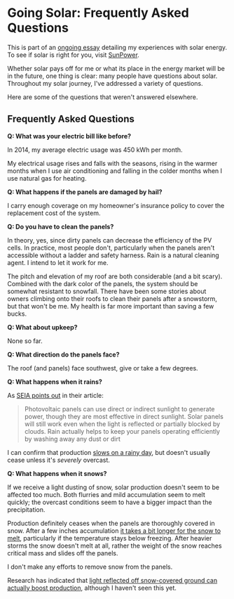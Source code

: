 <!-- title: My Solar Install FAQ -->
<!-- categories: howto,essay -->
<!-- tags: solar,faq -->
<!-- published: 2014-12-07T15:52:00-05:00 -->
<!-- updated: 2016-04-27T17:09:00-05:00 -->
<!-- summary: Part of the Going Solar series, answering questions that I get asked about my install. -->

# Going Solar: Frequently Asked Questions

This is part of an [ongoing essay](/v2/solar/) detailing my experiences with solar energy. To see if solar is right for you, visit [SunPower](http://mbsy.co/sunpower/alexsolar).

Whether solar pays off for me or what its place in the energy market will be in the future, one thing is clear: many people have questions about solar. Throughout my solar journey, I've addressed a variety of questions.

Here are some of the questions that weren't answered elsewhere.

## Frequently Asked Questions

**Q: What was your electric bill like before?**

In 2014, my average electric usage was 450 kWh per month.

My electrical usage rises and falls with the seasons, rising in the warmer months when I use air conditioning and falling in the colder months when I use natural gas for heating.

**Q: What happens if the panels are damaged by hail?**

I carry enough coverage on my homeowner's insurance policy to cover the replacement cost of the system.

**Q: Do you have to clean the panels?**

In theory, yes, since dirty panels can decrease the efficiency of the PV cells. In practice, most people don't, particularly when the panels aren't accessible without a ladder and safety harness. Rain is a natural cleaning agent. I intend to let it work for me.

The pitch and elevation of my roof are both considerable (and a bit scary). Combined with the dark color of the panels, the system should be somewhat resistant to snowfall. There have been some stories about owners climbing onto their roofs to clean their panels after a snowstorm, but that won't be me. My health is far more important than saving a few bucks.

**Q: What about upkeep?**

None so far.

**Q: What direction do the panels face?**

The roof (and panels) face southwest, give or take a few degrees.

**Q: What happens when it rains?**

As [SEIA points out](http://www.seia.org/about/solar-energy/solar-faq/what-happens-solar-panels-when-it%E2%80%99s-cloudy-or-raining) in their article:

> Photovoltaic panels can use direct or indirect sunlight to generate power, though they are most effective in direct sunlight. Solar panels will still work even when the light is reflected or partially blocked by clouds. Rain actually helps to keep your panels operating efficiently by washing away any dust or dirt

I can confirm that production [slows on a rainy day](https://www.flickr.com/photos/techmsg/16266401982), but doesn't usually cease unless it's *severely* overcast.

**Q: What happens when it snows?**

If we receive a light dusting of snow, solar production doesn't seem to be affected too much. Both flurries and mild accumulation seem to melt quickly; the overcast conditions seem to have a bigger impact than the precipitation.

Production definitely ceases when the panels are thoroughly covered in snow. After a few inches accumulation [it takes a bit longer for the snow to melt](https://www.flickr.com/photos/techmsg/16064044529/), particularly if the temperature stays below freezing. After heavier storms the snow doesn't melt at all, rather the weight of the snow reaches critical mass and slides off the panels.

I don't make any efforts to remove snow from the panels.

Research has indicated that [light reflected off snow-covered ground can actually boost production](http://www.accuweather.com/en/weather-news/are-solar-panels-usable-in-sno/21894748), although I haven't seen this yet.

